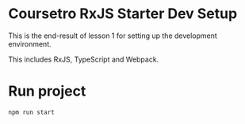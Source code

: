 # Coursetro RxJS Starter Dev Setup

This is the end-result of lesson 1 for setting up the development environment.

This includes RxJS, TypeScript and Webpack.

# Run project

``` npm run start ```